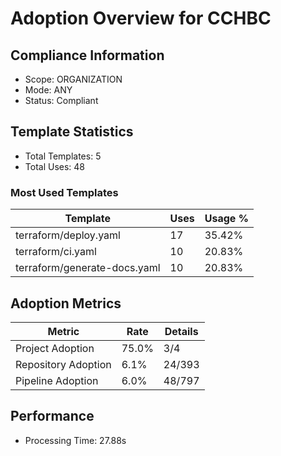 # Adoption Overview for CCHBC

## Compliance Information

- Scope: ORGANIZATION
- Mode: ANY
- Status: Compliant

## Template Statistics

- Total Templates: 5
- Total Uses: 48

### Most Used Templates

| Template | Uses | Usage % |
|----------|------|---------|
| terraform/deploy.yaml | 17 | 35.42% |
| terraform/ci.yaml | 10 | 20.83% |
| terraform/generate-docs.yaml | 10 | 20.83% |

## Adoption Metrics

| Metric | Rate | Details |
|--------|------|---------|
| Project Adoption | 75.0% | 3/4 |
| Repository Adoption | 6.1% | 24/393 |
| Pipeline Adoption | 6.0% | 48/797 |

## Performance

- Processing Time: 27.88s
